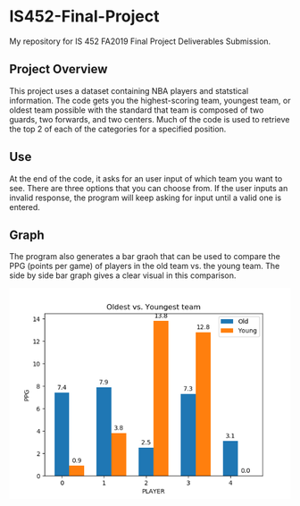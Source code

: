 # IS452-Final-Project
My repository for IS 452 FA2019 Final Project Deliverables Submission.

## Project Overview
This project uses a dataset containing NBA players and statstical information. The code gets you the highest-scoring team, youngest team, or oldest team possible with the standard that team is composed of two guards, two forwards, and two centers. Much of the code is used to retrieve the top 2 of each of the categories for a specified position.

## Use
At the end of the code, it asks for an user input of which team you want to see. There are three options that you can choose from. If the user inputs an invalid response, the program will keep asking for input until a valid one is entered.

## Graph
The program also generates a bar graoh that can be used to compare the PPG (points per game) of players in the old team vs. the young team. The side by side bar graph gives a clear visual in this comparison.

![Generated graph](https://github.com/cksal007/IS452-Final-Project/blob/master/example.png)
